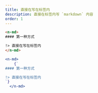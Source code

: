 ```yaml
---
title: 直接在写在标签内
description: 直接在标签内写 `markdown` 内容
order: 1
---
```


```html
<n-md>
#### 第一种方式

!> 直接在写在标签内
</n-md>
```

```jsx
<n-md>
    {`
#### 第一种方式

!> 直接在写在标签内
`}
  </n-md>
```

